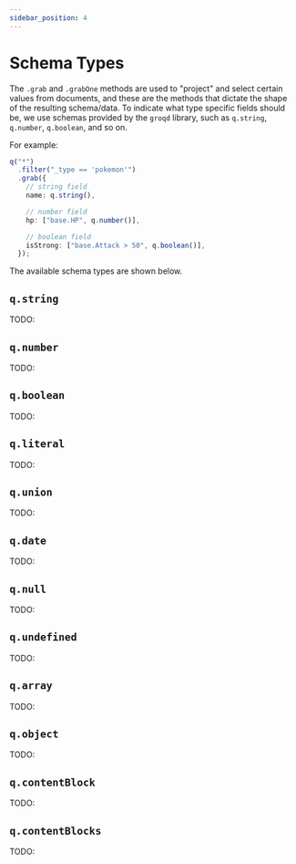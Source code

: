```yaml
---
sidebar_position: 4
---
```


# Schema Types

The `.grab` and `.grabOne` methods are used to "project" and select certain values from documents, and these are the methods that dictate the shape of the resulting schema/data. To indicate what type specific fields should be, we use schemas provided by the `groqd` library, such as `q.string`, `q.number`, `q.boolean`, and so on.

For example:

```ts
q("*")
  .filter("_type == 'pokemon'")
  .grab({
    // string field
    name: q.string(),

    // number field
    hp: ["base.HP", q.number()],

    // boolean field
    isStrong: ["base.Attack > 50", q.boolean()],
  });
```

The available schema types are shown below.

## `q.string`

TODO:

## `q.number`

TODO:

## `q.boolean`

TODO:

## `q.literal`

TODO:

## `q.union`

TODO:

## `q.date`

TODO:

## `q.null`

TODO:

## `q.undefined`

TODO:

## `q.array`

TODO:

## `q.object`

TODO:

## `q.contentBlock`

TODO:

## `q.contentBlocks`

TODO:
